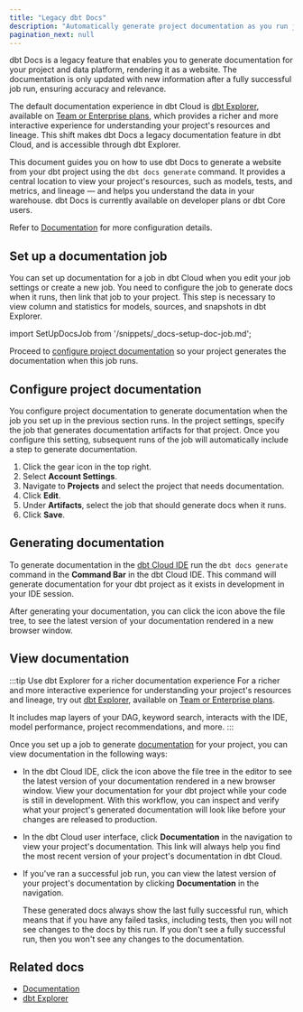 ```yaml
---
title: "Legacy dbt Docs"
description: "Automatically generate project documentation as you run jobs with the legacy dbt Docs."
pagination_next: null
---
```


<p style={{ color: '#808080', fontSize: '1.1em' }}>
dbt Docs is a legacy feature that enables you to generate documentation for your project and data platform, rendering it as a website. The documentation is only updated with new information after a fully successful job run, ensuring accuracy and relevance.
</p>

The default documentation experience in dbt Cloud is [dbt Explorer](/docs/collaborate/explore-projects), available on [Team or Enterprise plans](https://www.getdbt.com/pricing/), which provides a richer and more interactive experience for understanding your project's resources and lineage. This shift makes dbt Docs a legacy documentation feature in dbt Cloud, and is accessible through dbt Explorer.

This document guides you on how to use dbt Docs to generate a website from your dbt project using the `dbt docs generate` command. It provides a central location to view your project's resources, such as models, tests, and metrics, and lineage  &mdash; and helps you understand the data in your warehouse. dbt Docs is currently available on developer plans or dbt Core users.

Refer to [Documentation](/docs/build/documentation) for more configuration details.

## Set up a documentation job

You can set up documentation for a job in dbt Cloud when you edit your job settings or create a new job. You need to configure the job to generate docs when it runs, then link that job to your project. This step is necessary to view column and statistics for models, sources, and snapshots in dbt Explorer.

import SetUpDocsJob from '/snippets/_docs-setup-doc-job.md';

<SetUpDocsJob/>

Proceed to [configure project documentation](#configure-project-documentation) so your project generates the documentation when this job runs.

## Configure project documentation

You configure project documentation to generate documentation when the job you set up in the previous section runs. In the project settings, specify the job that generates documentation artifacts for that project. Once you configure this setting, subsequent runs of the job will automatically include a step to generate documentation.

1. Click the gear icon in the top right.
2. Select **Account Settings**.
3. Navigate to **Projects** and select the project that needs documentation.
4. Click **Edit**.
5. Under **Artifacts**, select the job that should generate docs when it runs.
   <Lightbox src="/img/docs/dbt-cloud/using-dbt-cloud/documentation-project-details.png" width="55%" title="Configuring project documentation"/>
6. Click **Save**.

## Generating documentation

To generate documentation in the [dbt Cloud IDE](/docs/cloud/dbt-cloud-ide/develop-in-the-cloud) run the `dbt docs generate` command in the **Command Bar** in the dbt Cloud IDE. This command will generate documentation for your dbt project as it exists in development in your IDE session.

After generating your documentation, you can click the icon above the file tree, to see the latest version of your documentation rendered in a new browser window.

## View documentation

:::tip Use dbt Explorer for a richer documentation experience
For a  richer and more interactive experience for understanding your project's resources and lineage, try out [dbt Explorer](/docs/collaborate/explore-projects), available on [Team or Enterprise plans](https://www.getdbt.com/pricing/).

It includes map layers of your DAG, keyword search, interacts with the IDE, model performance, project recommendations, and more.
:::

Once you set up a job to generate [documentation](/docs/build/documentation) for your project, you can view documentation in the following ways:

- In the dbt Cloud IDE, click the icon above the file tree in the editor to see the latest version of your documentation rendered in a new browser window. View your documentation for your dbt project while your code is still in development. With this workflow, you can inspect and verify what your project's generated documentation will look like before your changes are released to production.
- In the dbt Cloud user interface, click **Documentation** in the navigation to view your project's documentation. This link will always help you find the most recent version of your project's documentation in dbt Cloud.
- If you've ran a successful job run, you can view the latest version of your project's documentation by clicking **Documentation** in the navigation.
  
  These generated docs always show the last fully successful run, which means that if you have any failed tasks, including tests, then you will not see changes to the docs by this run. If you don't see a fully successful run, then you won't see any changes to the documentation.

<Lightbox src="/img/docs/dbt-cloud/using-dbt-cloud/98c05c5-Screen_Shot_2019-02-08_at_9.18.22_PM.png" width="55%" title="Access your project documentation by clicking 'Documentation in the navigation menu."/>

## Related docs
- [Documentation](/docs/build/documentation)
- [dbt Explorer](/docs/collaborate/explore-projects)
